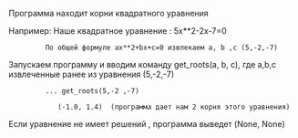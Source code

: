 Программа находит корни квадратного уравнения

Например:
  Наше квадратное уравнение : 5х**2-2x-7=0

             По общей формуле ax**2+bx+c=0 извлекаем a, b ,c (5,-2,-7)

  Запускаем программу и вводим команду get_roots(a, b, c), где a,b,c извлеченные ранее из уравнения (5,-2,-7)
  

             ... get_roots(5,-2 ,-7)

                (-1.0, 1.4)  (программа дает нам 2 корня этого уравнения)

Если уравнение не имеет решений , программа выведет (None, None)

